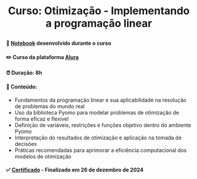 # <p align="center"> <b> Curso: Otimização - Implementando a programação linear </b> 

####  📓 <a href="link do notebook">Notebook</a> desenvolvido durante o curso 
####  ✏️ Curso da plataforma <a href="https://cursos.alura.com.br/course/otimizacao-implementando-programacao-linear">Alura</a> 
####  ⏰ Duração: 8h 
####  📜 Conteúdo:
- Fundamentos da programação linear e sua aplicabilidade na resolução de problemas do mundo real
- Uso da biblioteca Pyomo para modelar problemas de otimização de forma eficaz e flexível
- Definição de variáveis, restrições e funções objetivo dentro do ambiente Pyomo
- Interpretação do resultados de otimização e aplicação na tomada de decisões
- Práticas recomendadas para aprimorar a eficiência computacional dos modelos de otimização
####  ✅ <a href="https://cursos.alura.com.br/user/diassmatheus/course/otimizacao-implementando-programacao-linear/certificate">Certificado</a> - Finalizado em 26 de dezembro de 2024
